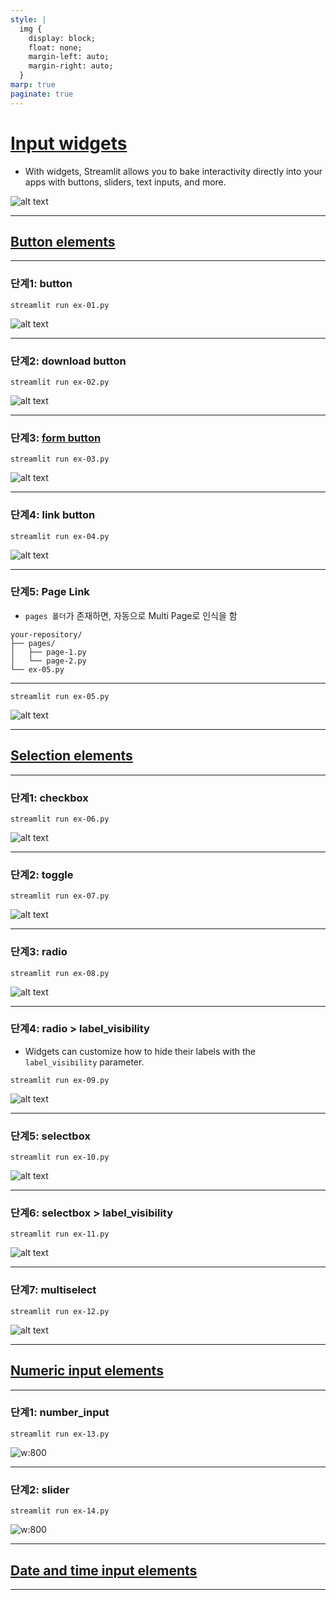```yaml
---
style: |
  img {
    display: block;
    float: none;
    margin-left: auto;
    margin-right: auto;
  }
marp: true
paginate: true
---
```

# [Input widgets](https://docs.streamlit.io/develop/api-reference/widgets)
- With widgets, Streamlit allows you to bake interactivity directly into your apps with buttons, sliders, text inputs, and more.

![alt text](image.png)

---
## [Button elements](https://docs.streamlit.io/develop/api-reference/widgets#button-elements)

---
### 단계1: button 
```shell
streamlit run ex-01.py
```
![alt text](image-1.png)

---
### 단계2: download button 
```shell
streamlit run ex-02.py
```
![alt text](image-2.png)

---
### 단계3: [form button](https://blog.streamlit.io/introducing-submit-button-and-forms/) 
```shell
streamlit run ex-03.py
```
![alt text](image-3.png)

---
### 단계4: link button 
```shell
streamlit run ex-04.py
```
![alt text](image-4.png)

---
### 단계5: Page Link 
- `pages 폴더`가 존재하면, 자동으로 Multi Page로 인식을 함 
```shell
your-repository/
├── pages/
│   ├── page-1.py
│   └── page-2.py
└── ex-05.py
```

---
```shell
streamlit run ex-05.py
```
![alt text](image-5.png)

---
## [Selection elements](https://docs.streamlit.io/develop/api-reference/widgets#selection-elements)

---
### 단계1: checkbox 
```shell
streamlit run ex-06.py
```
![alt text](image-6.png)

---
### 단계2: toggle 
```shell
streamlit run ex-07.py
```
![alt text](image-7.png)

---
### 단계3: radio 
```shell
streamlit run ex-08.py
```
![alt text](image-8.png)

---
### 단계4: radio > label_visibility
- Widgets can customize how to hide their labels with the `label_visibility` parameter.
```shell
streamlit run ex-09.py
```
![alt text](image-9.png)

---
### 단계5: selectbox
```shell
streamlit run ex-10.py
```
![alt text](image-10.png)

---
### 단계6: selectbox > label_visibility
```shell
streamlit run ex-11.py
```
![alt text](image-11.png)

---
### 단계7: multiselect
```shell
streamlit run ex-12.py
```
![alt text](image-12.png)

---
## [Numeric input elements](https://docs.streamlit.io/develop/api-reference/widgets#numeric-input-elements)

---
### 단계1: number_input
```shell
streamlit run ex-13.py
```
![w:800](image-13.png)

---
### 단계2: slider
```shell
streamlit run ex-14.py
```
![w:800](image-14.png)

---
## [Date and time input elements](https://docs.streamlit.io/develop/api-reference/widgets#date-and-time-input-elements)

---















